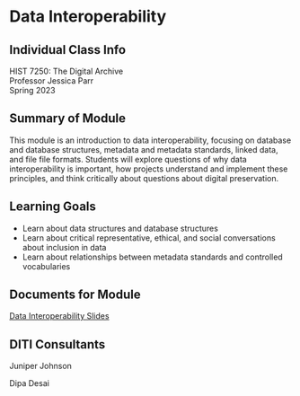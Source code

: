 <h1>Data Interoperability</h1>

<h2>Individual Class Info</h2>

HIST 7250: The Digital Archive <br>
Professor Jessica Parr<br>
Spring 2023<br>


<h2>Summary of Module</h2>

This module is an introduction to data interoperability, focusing on database and database structures, metadata and metadata standards, linked data, and file file formats. Students will explore questions of why data interoperability is important, how projects understand and implement these principles, and think critically about questions about digital preservation.

<h2>Learning Goals</h2>

+ Learn about data structures and database structures
+ Learn about critical representative, ethical, and social conversations about inclusion in data
+ Learn about relationships between metadata standards and controlled vocabularies


<h2>Documents for Module</h2>

[Data Interoperability Slides](https://github.com/NULabNortheastern/digitalassignmentshowcase/blob/master/digital-archiving/sp23-parr-hist7250-data-interoperability/Parr_HIST7250_Data_Interoperability.pdf)

<h2>DITI Consultants</h2>

Juniper Johnson

Dipa Desai





